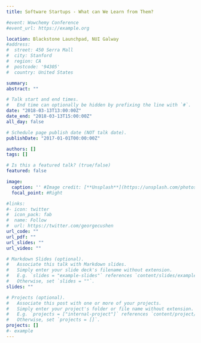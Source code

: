 ```yaml
---
title: Software Startups - What can We Learn from Them?

#event: Wowchemy Conference
#event_url: https://example.org

location: Blackstone Launchpad, NUI Galway
#address:
#  street: 450 Serra Mall
#  city: Stanford
#  region: CA
#  postcode: '94305'
#  country: United States

summary:
abstract: ""

# Talk start and end times.
#   End time can optionally be hidden by prefixing the line with `#`.
date: "2018-03-13T13:00:00Z"
date_end: "2018-03-13T15:00:00Z"
all_day: false

# Schedule page publish date (NOT talk date).
publishDate: "2017-01-01T00:00:00Z"

authors: []
tags: []

# Is this a featured talk? (true/false)
featured: false

image:
  caption: '' #Image credit: [**Unsplash**](https://unsplash.com/photos/bzdhc5b3Bxs)
  focal_point: #Right

#links:
#- icon: twitter
#  icon_pack: fab
#  name: Follow
#  url: https://twitter.com/georgecushen
url_code: ""
url_pdf: ""
url_slides: ""
url_video: ""

# Markdown Slides (optional).
#   Associate this talk with Markdown slides.
#   Simply enter your slide deck's filename without extension.
#   E.g. `slides = "example-slides"` references `content/slides/example-slides.md`.
#   Otherwise, set `slides = ""`.
slides: ""

# Projects (optional).
#   Associate this post with one or more of your projects.
#   Simply enter your project's folder or file name without extension.
#   E.g. `projects = ["internal-project"]` references `content/project/deep-learning/index.md`.
#   Otherwise, set `projects = []`.
projects: []
#- example
---
```

